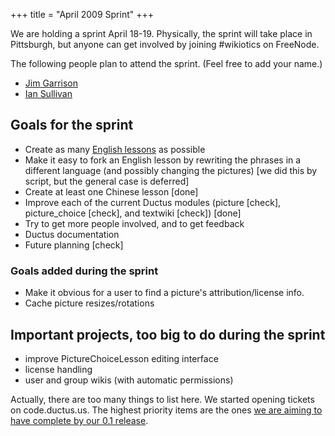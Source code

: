 +++
title = "April 2009 Sprint"
+++

We are holding a sprint April 18-19. Physically, the sprint will take
place in Pittsburgh, but anyone can get involved by joining \#wikiotics
on FreeNode.

The following people plan to attend the sprint. (Feel free to add your
name.)

  - [Jim Garrison](http://jimgarrison.org/)
  - [Ian Sullivan](http://churchkey.org/)

## Goals for the sprint

  - Create as many [English lessons](/en/English_lessons) as possible
  - Make it easy to fork an English lesson by rewriting the phrases in a
    different language (and possibly changing the pictures) \[we did
    this by script, but the general case is deferred\]
  - Create at least one Chinese lesson \[done\]
  - Improve each of the current Ductus modules (picture \[check\],
    picture\_choice \[check\], and textwiki \[check\]) \[done\]
  - Try to get more people involved, and to get feedback
  - Ductus documentation
  - Future planning \[check\]

### Goals added during the sprint

  - Make it obvious for a user to find a picture's attribution/license
    info.
  - Cache picture resizes/rotations

## Important projects, too big to do during the sprint

  - improve PictureChoiceLesson editing interface
  - license handling
  - user and group wikis (with automatic permissions)

Actually, there are too many things to list here. We started opening
tickets on code.ductus.us. The highest priority items are the ones [we
are aiming to have complete by our 0.1
release](http://code.ductus.us/query?status=!closed&group=component&order=priority&col=id&col=summary&col=owner&col=type&col=priority&col=component&col=reporter&milestone=0.1).
